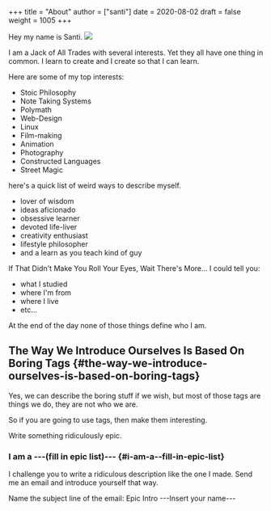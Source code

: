 +++
title = "About"
author = ["santi"]
date = 2020-08-02
draft = false
weight = 1005
+++

Hey my name is Santi.
 ![](/about/about-me-1-big.jpg)

I am a Jack of All Trades with several interests. Yet they all have one thing in common.
I learn to create and I create so that I can learn.

Here are some of my top interests:

-   Stoic Philosophy
-   Note Taking Systems
-   Polymath
-   Web-Design
-   Linux
-   Film-making
-   Animation
-   Photography
-   Constructed Languages
-   Street Magic

here's a quick list of weird ways to describe myself.

-   lover of wisdom
-   ideas aficionado
-   obsessive learner
-   devoted life-liver
-   creativity enthusiast
-   lifestyle philosopher
-   and a learn as you teach kind of guy

If That Didn't Make You Roll Your Eyes, Wait There's More...
I could tell you:

-   what I studied
-   where I'm from
-   where I live
-   etc...

At the end of the day none of those things define who I am.


## The Way We Introduce Ourselves Is Based On Boring Tags {#the-way-we-introduce-ourselves-is-based-on-boring-tags}

Yes, we can describe the boring stuff if we wish, but most of those tags are things we do, they are not who we are.

So if you are going to use tags, then make them interesting.

Write something ridiculously epic.


### I am a ---(fill in epic list)--- {#i-am-a--fill-in-epic-list}

I challenge you to write a ridiculous description like the one I made. Send me an email and introduce yourself that way.

Name the subject line of the email:
Epic Intro ---Insert your name---
